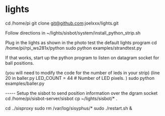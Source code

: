 # lights


cd /home/pi
git clone git@github.com:joelxxx/lights.git


Follow directions in 
~/lights/sisbot/system/install_python_strip.sh


Plug in the lights as shown in the photo
test the default lights program 
cd /home/pi/rpi_ws281x/python
sudo python examples/strandtest.py

If that works, start up the python program to listen on datagram socket for ball positions.

(you will need to modify the code for the number of leds in your strip)
(line 20 in baller.py  LED_COUNT      = 44      # Number of LED pixels. )
sudo python examples/baller.py


----- Setup the sisbot to send position information over the dgram socket
cd /home/pi/sisbot-server/sisbot
cp ~/lights/sisbot/* .

cd ../sisproxy
sudo rm /var/log/sisyphus/*
sudo ./restart.sh &


